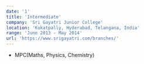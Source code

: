 ```yaml
---
date: '1'
title: 'Intermediate'
company: 'Sri Gayatri Junior College'
location: 'Kukatpally, Hyderabad, Telangana, India'
range: 'June 2013 - May 2014'
url: 'https://www.srigayatri.com/branches/'
---
```


- MPC(Maths, Physics, Chemistry)
